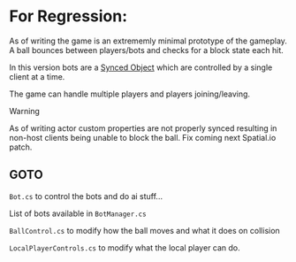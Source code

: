 # For Regression:
As of writing the game is an extrememly minimal prototype of the gameplay. A ball bounces between players/bots and checks for a block state each hit.

In this version bots are a [Synced Object](https://docs.spatial.io/components/synced-object) which are controlled by a single client at a time.

The game can handle multiple players and players joining/leaving.

> [!WARNING]
> As of writing actor custom properties are not properly synced resulting in non-host clients being unable to block the ball. Fix coming next Spatial.io patch.

## GOTO
`Bot.cs` to control the bots and do ai stuff...

List of bots available in `BotManager.cs`

`BallControl.cs` to modify how the ball moves and what it does on collision

`LocalPlayerControls.cs` to modify what the local player can do.
